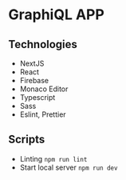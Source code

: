 # GraphiQL APP

## Technologies

- NextJS
- React
- Firebase
- Monaco Editor
- Typescript
- Sass
- Eslint, Prettier

## Scripts

- Linting
`npm run lint`
- Start local server
`npm run dev`